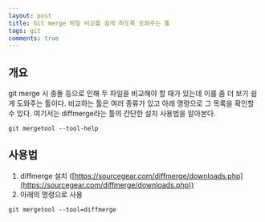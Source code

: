 ```yaml
---
layout: post
title: Git merge 파일 비교를 쉽게 하도록 도와주는 툴
tags: git
comments: true
---
```


## 개요
git merge 시 충돌 등으로 인해 두 파일을 비교해야 할 때가 있는데 이를 좀 더 보기 쉽게 도와주는 툴이다. 비교하는 툴은 여러 종류가 있고 아래 명령으로 그 목록을 확인할 수 있다. 여기서는 diffmerge라는 툴의 간단한 설치 사용법을 알아본다.
   
~~~
git mergetool --tool-help
~~~
         
## 사용법
1. diffmerge 설치 ([https://sourcegear.com/diffmerge/downloads.php](https://sourcegear.com/diffmerge/downloads.php))
2. 아래의 명령으로 사용
       
~~~
git mergetool --tool=diffmerge
~~~
   
